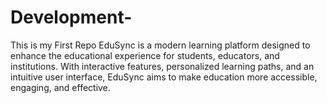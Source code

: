 # Development-
This is my First Repo
EduSync is a modern learning platform designed to enhance the educational experience for students, educators, and institutions. With interactive features, personalized learning paths, and an intuitive user interface, EduSync aims to make education more accessible, engaging, and effective.
